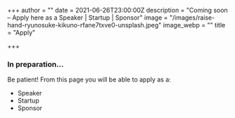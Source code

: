 +++
author = ""
date = 2021-06-26T23:00:00Z
description = "Coming soon – Apply here as a Speaker | Startup | Sponsor"
image = "/images/raise-hand-ryunosuke-kikuno-rfane7txve0-unsplash.jpeg"
image_webp = ""
title = "Apply"

+++
### In preparation...

Be patient! From this page you will be able to apply as a:

* Speaker
* Startup
* Sponsor